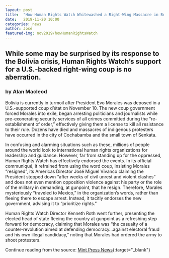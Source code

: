```yaml
---
layout: post
title:  "How Human Rights Watch Whitewashed a Right-Wing Massacre in Bolivia"
date:   2019-11-20 10:00 
categories: news
author: José
featured-img: nov2019/howHumanRightsWatch
---
```

## While some may be surprised by its response to the Bolivia crisis, Human Rights Watch’s support for a U.S.-backed right-wing coup is no aberration.
### by Alan Macleod 

Bolivia is currently in turmoil after President Evo Morales was deposed in a
U.S.-supported coup d’état on November 10. The new coup government forced
Morales into exile, began arresting politicians and journalists while
pre-exonerating security services of all crimes committed during the
“re-establishment of order,” effectively giving them a license to kill all
resistance to their rule. Dozens have died and massacres of indigenous
protesters have occurred in the city of Cochabamba and the small town of
Senkata.

In confusing and alarming situations such as these, millions of people around
the world look to international human rights organizations for leadership and
guidance. However, far from standing up for the oppressed, Human Rights Watch
has effectively endorsed the events. In its official communiqué, it refrained
from using the word coup, insisting Morales “resigned”, its Americas Director
José Miguel Vivanco claiming the President stepped down “after weeks of civil
unrest and violent clashes” and does not even mention opposition violence
against his party or the role of the military in demanding, at gunpoint, that he
resign. Therefore, Morales mysteriously “traveled to Mexico,” in the
organization’s words, rather than fleeing there to escape arrest. Instead, it
tacitly endorses the new government, advising it to “prioritize rights.”

Human Rights Watch Director Kenneth Roth went further, presenting the elected
head of state fleeing the country at gunpoint as a refreshing step forward for
democracy, claiming that Morales was “the casualty of a counter-revolution aimed
at defending democracy…against electoral fraud and his own illegal candidacy,”
noting that Morales had ordered the army to shoot protesters. 



Continue reading from the source: [Mint Press News][mpn]{:target="_blank"}

[mpn]: https://www.mintpressnews.com/human-rights-watch-right-wing-massacre-bolivia/262887/
